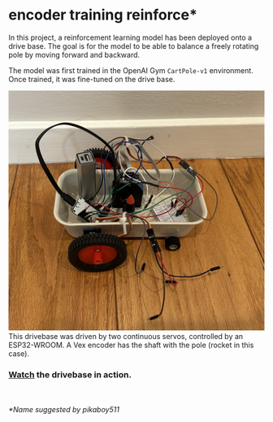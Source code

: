 # encoder training reinforce*

In this project, a reinforcement learning model has been deployed onto a drive base. The goal is for the model to be able to balance a freely rotating pole by moving forward and backward.

The model was first trained in the OpenAI Gym `CartPole-v1` environment. Once trained, it was fine-tuned on the drive base.

![Drivebase picture](media/PrototypeDrivebase.jpg)
This drivebase was driven by two continuous servos, controlled by an ESP32-WROOM. A Vex encoder has the shaft with the pole (rocket in this case).
<br>

### [Watch]() the drivebase in action.

<br><br>
<i>*Name suggested by pikaboy511</i>